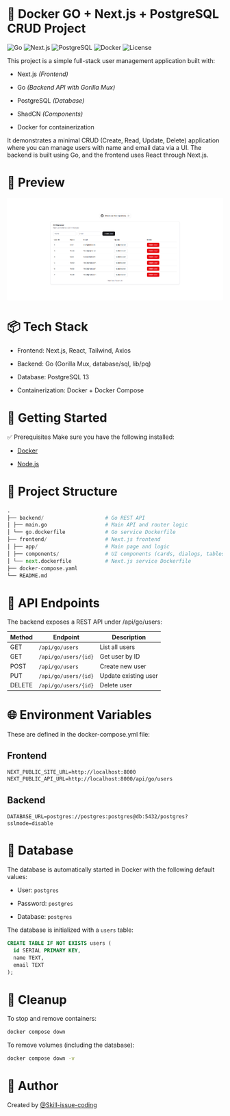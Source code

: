 # 🐳 Docker GO + Next.js + PostgreSQL CRUD Project

![Go](https://img.shields.io/badge/Go-1.23-blue?logo=go)
![Next.js](https://img.shields.io/badge/Next.js-15-black?logo=next.js)
![PostgreSQL](https://img.shields.io/badge/PostgreSQL-13-blue?logo=postgresql)
![Docker](https://img.shields.io/badge/Docker-Compose-blue?logo=docker)
![License](https://img.shields.io/badge/License-MIT-green)

This project is a simple full-stack user management application built with:

- Next.js _(Frontend)_

- Go _(Backend API with Gorilla Mux)_

- PostgreSQL _(Database)_

- ShadCN _(Components)_

- Docker for containerization

It demonstrates a minimal CRUD (Create, Read, Update, Delete) application where you can manage users with name and email data via a UI. The backend is built using Go, and the frontend uses React through Next.js.

# 📸 Preview

![preview img](assets/Preview.png)

# 📦 Tech Stack

- Frontend: Next.js, React, Tailwind, Axios

- Backend: Go (Gorilla Mux, database/sql, lib/pq)

- Database: PostgreSQL 13

- Containerization: Docker + Docker Compose

# 🚀 Getting Started

✅ Prerequisites
Make sure you have the following installed:

- [Docker](https://www.docker.com/products/docker-desktop)

- [Node.js](https://nodejs.org/en)

# 🧩 Project Structure

```python
.
├── backend/                    # Go REST API
│ ├── main.go                   # Main API and router logic
│ └── go.dockerfile             # Go service Dockerfile
├── frontend/                   # Next.js frontend
│ ├── app/                      # Main page and logic
│ ├── components/               # UI components (cards, dialogs, tables)
│ └── next.dockerfile           # Next.js service Dockerfile
├── docker-compose.yaml
└── README.md
```

# 🔧 API Endpoints

The backend exposes a REST API under /api/go/users:

| Method | Endpoint             | Description          |
| ------ | -------------------- | -------------------- |
| GET    | `/api/go/users`      | List all users       |
| GET    | `/api/go/users/{id}` | Get user by ID       |
| POST   | `/api/go/users`      | Create new user      |
| PUT    | `/api/go/users/{id}` | Update existing user |
| DELETE | `/api/go/users/{id}` | Delete user          |

# 🌐 Environment Variables

These are defined in the docker-compose.yml file:

## Frontend

```env
NEXT_PUBLIC_SITE_URL=http://localhost:8000
NEXT_PUBLIC_API_URL=http://localhost:8000/api/go/users
```

## Backend

```env
DATABASE_URL=postgres://postgres:postgres@db:5432/postgres?sslmode=disable
```

# 💾 Database

The database is automatically started in Docker with the following default values:

- User: `postgres`

- Password: `postgres`

- Database: `postgres`

The database is initialized with a `users` table:

```sql
CREATE TABLE IF NOT EXISTS users (
  id SERIAL PRIMARY KEY,
  name TEXT,
  email TEXT
);
```

# 🧹 Cleanup

To stop and remove containers:

```bash
docker compose down
```

To remove volumes (including the database):

```bash
docker compose down -v
```

# 👤 Author

Created by [@Skill-issue-coding](https://github.com/Skill-issue-coding)
